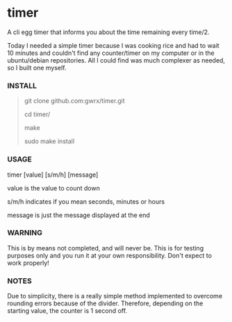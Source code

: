# timer

A cli egg timer that informs you about the time remaining every time/2.


Today I needed a simple timer because I was cooking rice and had to wait 10 minutes and couldn't find any counter/timer on my computer or in the ubuntu/debian repositories. All I could find was much complexer as needed, so I built one myself.


### INSTALL

> git clone github.com:gwrx/timer.git
>
> cd timer/
>
> make
>
> sudo make install


### USAGE

timer [value] [s/m/h] [message]

value is the value to count down

s/m/h indicates if you mean seconds, minutes or hours

message is just the message displayed at the end


### WARNING
This is by means not completed, and will never be. This is for testing purposes only and you run it at your own responsibility. Don't expect to work properly!


### NOTES
Due to simplicity, there is a really simple method implemented to overcome rounding errors because of the divider. Therefore, depending on the starting value, the counter is 1 second off.
